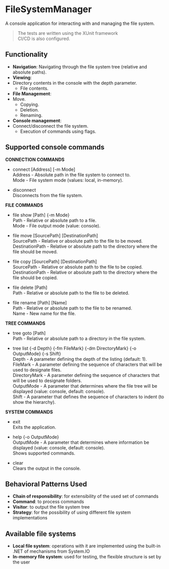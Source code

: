 # FileSystemManager
A console application for interacting with and managing the file system.

> The tests are written using the XUnit framework \
> CI/CD is also configured.

## Functionality

- **Navigation**: Navigating through the file system tree (relative and absolute paths).
- **Viewing**:
- Directory contents in the console with the depth parameter.
  - File contents.
- **File Management**:
- Move.
  - Copying.
  - Deletion.
  - Renaming.
- **Console management**:
- Connect/disconnect the file system.
  - Execution of commands using flags.

## Supported console commands

**CONNECTION COMMANDS** 
                                    
- connect [Address] [-m Mode] \
Address - Absolute path in the file system to connect to. \
Mode - File system mode (values: local, in-memory).

- disconnect \
Disconnects from the file system.

**FILE COMMANDS**

- file show [Path] {-m Mode} \
Path - Relative or absolute path to a file. \
Mode - File output mode (value: console).

- file move [SourcePath] [DestinationPath] \
SourcePath - Relative or absolute path to the file to be moved. \
DestinationPath - Relative or absolute path to the directory where the file should be moved.

- file copy [SourcePath] [DestinationPath] \
SourcePath - Relative or absolute path to the file to be copied. \
DestinationPath - Relative or absolute path to the directory where the file should be copied.

- file delete [Path] \
Path - Relative or absolute path to the file to be deleted.

- file rename [Path] [Name] \
Path - Relative or absolute path to the file to be renamed. \
Name - New name for the file.

**TREE COMMANDS**

- tree goto [Path] \
Path - Relative or absolute path to a directory in the file system.

- tree list {-d Depth} {-fm FileMark} {-dm DirectoryMark} {-o OutputMode} {-s Shift} \
Depth - A parameter defining the depth of the listing (default: 1). \
FileMark - A parameter defining the sequence of characters that will be used to designate files. \
DirectoryMark - A parameter defining the sequence of characters that will be used to designate folders. \
OutputMode - A parameter that determines where the file tree will be displayed (value: console, default: console). \
Shift - A parameter that defines the sequence of characters to indent (to show the hierarchy).

**SYSTEM COMMANDS**

- exit \
Exits the application.

- help {-o OutputMode} \
OutputMode - A parameter that determines where information be displayed (value: console, default: console). \
Shows supported commands.

- clear \
Clears the output in the console.

## Behavioral Patterns Used

- **Chain of responsibility**: for extensibility of the used set of commands
- **Command**: to process commands
- **Visitor**: to output the file system tree
- **Strategy**: for the possibility of using different file system implementations

## Available file systems

- **Local file system**: operations with it are implemented using the built-in .NET of mechanisms from System.IO
- **In-memory file system**: used for testing, the flexible structure is set by the user